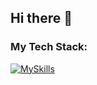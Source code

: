## Hi there 👋

### My Tech Stack:

[![MySkills](https://skillicons.dev/icons?i=py,go,cpp,fastapi,rabbitmq,postgres,graphql,docker,jenkins,git,linux)](https://skillicons.dev)
